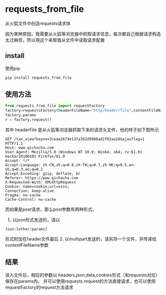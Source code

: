 # requests_from_file
从火狐文件中创造requests请求体

因为某种原因，我需要从火狐等浏览器中抓取请求信息，每次都自己根据请求构造太过麻烦，所以用这个来帮我从文件中读取请求配置

## install
使用pip
```python
pip install requests_from_file
```
## 使用方法
```python
from requests_from_file import requestFactory
factory=requestsFactory(headerFileName="http/header/file",contentFileName="http/heade/content/file")
factory.params
r = factory.request()
```
其中 headerFile 是从火狐等浏览器抓取下来的请求头文件，他的样子如下图所示
```
GET /tax_view?keyno=3ceaa2674e137a392d9986ad2f02aa28&ajaxflag=1 HTTP/1.1
Host: www.qichacha.com
User-Agent: Mozilla/5.0 (Windows NT 10.0; Win64; x64; rv:61.0) Gecko/20100101 Firefox/61.0
Accept: */*
Accept-Language: zh-CN,zh;q=0.8,zh-TW;q=0.7,zh-HK;q=0.5,en-US;q=0.3,en;q=0.2
Accept-Encoding: gzip, deflate, br
Referer: https://www.qichacha.com
X-Requested-With: XMLHttpRequest
Cookie: name=cookie;url=ssss;
Connection: keep-alive
Pragma: no-cache
Cache-Control: no-cache
```
而如果是post请求，那么post参数有两种形式，
1. 以json形式发送的，请以
```
Json:[other:params]
```
形式附加在header文件最后
2. 以multipart发送的，请另存一个文件，并传递给contentFileName参数


## 结果
读入文件后，相应的参数以 headers,json,data,cookies形式（和requests对应）保存在params内，
并可以使用requests.request的方法直接请求，也可以使用requestFactory的request方法请求
